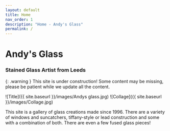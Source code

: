 ```yaml
---
layout: default
title: Home
nav_order: 1
description: "Home - Andy's Glass"
permalink: /
---
```


# Andy's Glass

### Stained Glass Artist from Leeds

{: .warning }
This site is under construction! Some content may be missing, please be patient while we update all the content.

![Title]({{ site.baseurl }}/images/Andys glass.jpg)
![Collage]({{ site.baseurl }}/images/Collage.jpg)

This site is a gallery of glass creations made since 1996. There are a variety of windows and suncatchers, tiffany-style or lead construction and some with a combination of both. There are even a few fused glass pieces!
